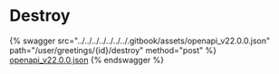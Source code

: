 # Destroy

{% swagger src="../../../../../../../.gitbook/assets/openapi_v22.0.0.json" path="/user/greetings/{id}/destroy" method="post" %}
[openapi_v22.0.0.json](../../../../../../../.gitbook/assets/openapi_v22.0.0.json)
{% endswagger %}
